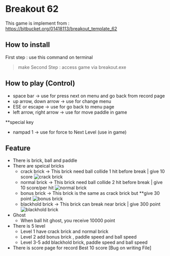 Breakout 62
===============	

This game is implement from : https://bitbucket.org/01418113/breakout_template_62

How to install
---------------	
First step : use this command on terminal
> make
Second Step : access game via breakout.exe

How to play (Control)
---------------	
- space bar -> use for press next on menu and go back from record page
- up arrow, down arrow -> use for change menu
- ESE or escape -> use for go back to menu page
- left arrow, right arrow -> use for move paddle in game

**special key
- nampad 1 -> use for force to Next Level (use in game)

Feature
---------------	
- There is brick, ball and paddle
- There are speical bricks
    - crack brick -> This brick need ball collide 1 hit before break | give 10 score
    ![crack brick](/assets/img/brick0.png)
    - normal brick -> This brick need ball collide 2 hit before break | give 10 score/per hit
    ![normal brick](/assets/img/brick.png)
    - bonus brick -> This brick is the same as crack brick but **give 30 point
    ![bonus brick](/assets/img/brick1.png)
    - blackhold brick -> This brick can break near brick | give 300 point
    ![blackhold brick](/assets/img/brick2.png)
- Ghost
    - When ball hit ghost, you receive 10000 point
- There is 5 level
    - Level 1 have crack brick and normal brick
    - Level 2 add bonus brick , paddle speed and ball speed
    - Level 3-5 add blackhold brick, paddle speed and ball speed
- There is score page for record Best 10 score [Bug on writing File]